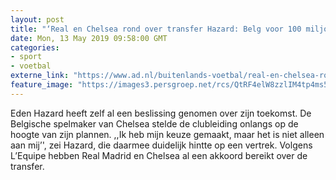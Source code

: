 ```yaml
---
layout: post
title: "‘Real en Chelsea rond over transfer Hazard: Belg voor 100 miljoen euro naar Madrid’"
date: Mon, 13 May 2019 09:58:00 GMT
categories: 
- sport 
- voetbal 
externe_link: "https://www.ad.nl/buitenlands-voetbal/real-en-chelsea-rond-over-transfer-hazard-belg-voor-100-miljoen-euro-naar-madrid~a9ab6548e/"
feature_image: "https://images3.persgroep.net/rcs/QtRF4elW8zzlIM4tp4ms5MAze7A/diocontent/148118061/_fitwidth/400/?appId=21791a8992982cd8da851550a453bd7f&quality=0.7"
---
```


Eden Hazard heeft zelf al een beslissing genomen over zijn toekomst. De Belgische spelmaker van Chelsea stelde de clubleiding onlangs op de hoogte van zijn plannen. ,,Ik heb mijn keuze gemaakt, maar het is niet alleen aan mij’', zei Hazard, die daarmee duidelijk hintte op een vertrek. Volgens L’Equipe hebben Real Madrid en Chelsea al een akkoord bereikt over de transfer.
